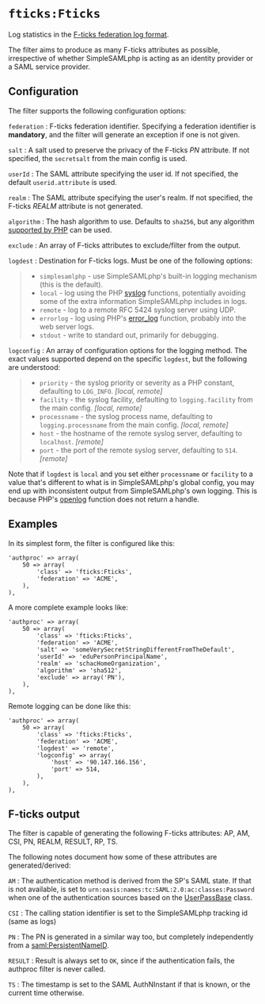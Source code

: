 `fticks:Fticks`
===============

Log statistics in the [F-ticks federation log format](https://wiki.geant.org/display/gn42jra3/F-ticks+standard).

The filter aims to produce as many F-ticks attributes as possible, irrespective of whether SimpleSAMLphp is acting as an identity provider or a SAML service provider.

Configuration
-------------

The filter supports the following configuration options:

`federation`
:   F-ticks federation identifier. Specifying a federation identifier is **mandatory**, and the filter will generate an exception if one is not given.

`salt`
:   A salt used to preserve the privacy of the F-ticks _PN_ attribute. If not specified, the `secretsalt` from the main config is used.

`userId`
:   The SAML attribute specifying the user id. If not specified, the default `userid.attribute` is used.

`realm`
:   The SAML attribute specifying the user's realm. If not specified, the F-ticks _REALM_ attribute is not generated.

`algorithm`
:   The hash algorithm to use. Defaults to `sha256`, but any algorithm [supported by PHP](http://php.net/manual/en/function.hash-algos.php) can be used.

`exclude`
:   An array of F-ticks attributes to exclude/filter from the output.

`logdest`
:   Destination for F-ticks logs. Must be one of the following options:
> * `simplesamlphp` - use SimpleSAMLphp's built-in logging mechanism (this is the default).
> * `local` - log using the PHP [syslog](http://php.net/manual/en/function.syslog.php) functions, potentially avoiding some of the extra information SimpleSAMLphp includes in logs.
> * `remote` - log to a remote RFC 5424 syslog server using UDP.
> * `errorlog` - log using PHP's [error_log](http://php.net/manual/en/function.error-log.php) function, probably into the web server logs.
> * `stdout` - write to standard out, primarily for debugging.

`logconfig`
:   An array of configuration options for the logging method. The exact values supported depend on the specific `logdest`, but the following are understood:
> * `priority` - the syslog priority or severity as a PHP constant, defaulting to `LOG_INFO`. _[local, remote]_
> * `facility` - the syslog facility, defaulting to `logging.facility` from the main config. _[local, remote]_
> * `processname` - the syslog process name, defaulting to `logging.processname` from the main config. _[local, remote]_
> * `host` - the hostname of the remote syslog server, defaulting to `localhost`. _[remote]_
> * `port` - the port of the remote syslog server, defaulting to `514`. _[remote]_

Note that if `logdest` is `local` and you set either `processname` or `facility` to a value that's different to what is
in SimpleSAMLphp's global config, you may end up with inconsistent output from SimpleSAMLphp's own logging. This is
because PHP's [openlog](http://php.net/manual/en/function.openlog.php) function does not return a handle.

Examples
--------

In its simplest form, the filter is configured like this:

    'authproc' => array(
        50 => array(
            'class' => 'fticks:Fticks',
            'federation' => 'ACME',
        ),
    ),

A more complete example looks like:

    'authproc' => array(
        50 => array(
            'class' => 'fticks:Fticks',
            'federation' => 'ACME',
            'salt' => 'someVerySecretStringDifferentFromTheDefault',
            'userId' => 'eduPersonPrincipalName',
            'realm' => 'schacHomeOrganization',
            'algorithm' => 'sha512',
            'exclude' => array('PN'),
        ),
    ),

Remote logging can be done like this:

    'authproc' => array(
        50 => array(
            'class' => 'fticks:Fticks',
            'federation' => 'ACME',
            'logdest' => 'remote',
            'logconfig' => array(
                'host' => '90.147.166.156',
                'port' => 514,
            ),
        ),
    ),

F-ticks output
--------------

The filter is capable of generating the following F-ticks attributes: AP, AM, CSI, PN, REALM, RESULT, RP, TS.

The following notes document how some of these attributes are generated/derived:

`AM`
:   The authentication method is derived from the SP's SAML state. If that is not available, is set to `urn:oasis:names:tc:SAML:2.0:ac:classes:Password` when one of the authentication sources based on the [UserPassBase](https://github.com/simplesamlphp/simplesamlphp/blob/master/modules/core/lib/Auth/UserPassBase.php) class.

`CSI`
:   The calling station identifier is set to the SimpleSAMLphp tracking id (same as logs)

`PN`
:   The PN is generated in a similar way too, but completely independently from a [saml:PersistentNameID](https://simplesamlphp.org/docs/stable/saml:nameid).

`RESULT`
:   Result is always set to `OK`, since if the authentication fails, the authproc filter is never called.

`TS`
:   The timestamp is set to the SAML AuthNInstant if that is known, or the current time otherwise.
